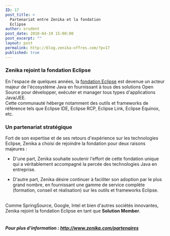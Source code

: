 ```yaml
---
ID: 17
post_title: >
  Partenariat entre Zenika et la fondation
  Eclipse
author: orudent
post_date: 2010-04-19 15:00:00
post_excerpt: ""
layout: post
permalink: http://blog.zenika-offres.com/?p=17
published: true
---
```

<h3>Zenika rejoint la fondation Eclipse<br /></h3> <p>En l'espace de quelques années, la <a href="http://www.eclipse.org/">fondation Eclipse</a> est devenue un acteur majeur de l'écosystème Java en fournissant à tous des solutions Open Source pour développer, exécuter et manager tous types d'applications Java/JEE. <br />Cette communauté héberge notamment des outils et frameworks de référence tels que Eclipse IDE, Eclipse RCP, Eclipse Link, Eclipse Equinox, etc. <br /></p> <h3>Un partenariat stratégique<br /></h3> <p>Fort de son expertise et de ses retours d'expérience sur les technologies Eclipse, Zenika a choisi de rejoindre la fondation pour deux raisons majeures&nbsp;:</p> <ul> <li>D'une part, Zenika souhaite soutenir l'effort de cette fondation unique qui a véritablement accompagné la percée des technologies Java en entreprise.</li> </ul> <ul> <li>D'autre part, Zenika désire continuer à faciliter son adoption par le plus grand nombre, en fournissant une gamme de service complète (formation, conseil et réalisation) sur les outils et frameworks Eclipse.</li> </ul> <p><br />
Comme SpringSource, Google, Intel et bien d'autres sociétés innovantes, Zenika rejoint la fondation Eclipse en tant que <strong>Solution Member</strong>. <br />
<br /></p> <h5>Pour plus d'information&nbsp;: <a href="http://www.zenika.com/partenaires">http://www.zenika.com/partenaires</a><br /><br /></h5>
